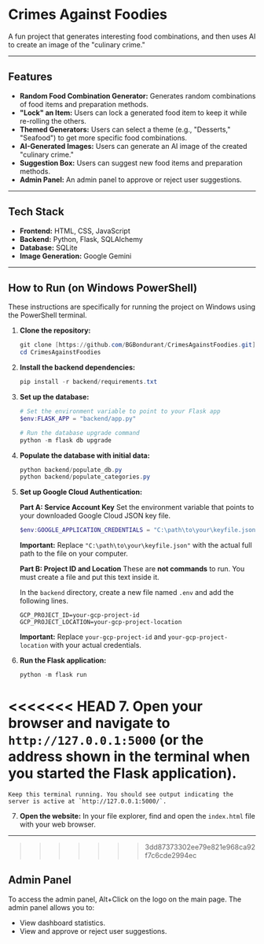 # Crimes Against Foodies

A fun project that generates interesting food combinations, and then uses AI to create an image of the "culinary crime."

---

## Features

* **Random Food Combination Generator:** Generates random combinations of food items and preparation methods.
* **"Lock" an Item:** Users can lock a generated food item to keep it while re-rolling the others.
* **Themed Generators:** Users can select a theme (e.g., "Desserts," "Seafood") to get more specific food combinations.
* **AI-Generated Images:** Users can generate an AI image of the created "culinary crime."
* **Suggestion Box:** Users can suggest new food items and preparation methods.
* **Admin Panel:** An admin panel to approve or reject user suggestions.

---

## Tech Stack

* **Frontend:** HTML, CSS, JavaScript
* **Backend:** Python, Flask, SQLAlchemy
* **Database:** SQLite
* **Image Generation:** Google Gemini

---

## How to Run (on Windows PowerShell)

These instructions are specifically for running the project on Windows using the PowerShell terminal.

1.  **Clone the repository:**
    ```powershell
    git clone [https://github.com/BGBondurant/CrimesAgainstFoodies.git](https://github.com/BGBondurant/CrimesAgainstFoodies.git)
    cd CrimesAgainstFoodies
    ```

2.  **Install the backend dependencies:**
    ```powershell
    pip install -r backend/requirements.txt
    ```

3.  **Set up the database:**
    ```powershell
    # Set the environment variable to point to your Flask app
    $env:FLASK_APP = "backend/app.py"

    # Run the database upgrade command
    python -m flask db upgrade
    ```

4.  **Populate the database with initial data:**
    ```powershell
    python backend/populate_db.py
    python backend/populate_categories.py
    ```

5.  **Set up Google Cloud Authentication:**

    **Part A: Service Account Key**
    Set the environment variable that points to your downloaded Google Cloud JSON key file.
    ```powershell
    $env:GOOGLE_APPLICATION_CREDENTIALS = "C:\path\to\your\keyfile.json"
    ```
    **Important:** Replace `"C:\path\to\your\keyfile.json"` with the actual full path to the file on your computer.

    **Part B: Project ID and Location**
    These are **not commands** to run. You must create a file and put this text inside it.

    In the `backend` directory, create a new file named `.env` and add the following lines.
    ```
    GCP_PROJECT_ID=your-gcp-project-id
    GCP_PROJECT_LOCATION=your-gcp-project-location
    ```
    **Important:** Replace `your-gcp-project-id` and `your-gcp-project-location` with your actual credentials.

6.  **Run the Flask application:**
    ```powershell
    python -m flask run
    ```
<<<<<<< HEAD
7.  **Open your browser and navigate to `http://127.0.0.1:5000`** (or the address shown in the terminal when you started the Flask application).
=======
    Keep this terminal running. You should see output indicating the server is active at `http://127.0.0.1:5000/`.

7.  **Open the website:**
    In your file explorer, find and open the `index.html` file with your web browser.

---
>>>>>>> 3dd87373302ee79e821e968ca92f7c6cde2994ec

## Admin Panel

To access the admin panel, Alt+Click on the logo on the main page. The admin panel allows you to:

* View dashboard statistics.
* View and approve or reject user suggestions.
